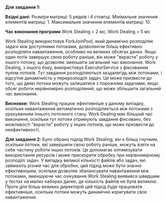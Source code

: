 **Для завдання 1:**

**Вхідні дані:**
Розміри матриці: 5 рядків і 4 стовпці.
Мінімальне значення елементів матриці: 1.
Максимальне значення елементів матриці: 10.

**Час виконання програми** Work Stealing = 2 мс, Work Dealing = 5 мс

Work Stealing використовує ForkJoinPool, який динамічно розподіляє задачі між доступними потоками, дозволяючи більш ефективно розподіляти навантаження, особливо на великих обсягах даних. Якщо один потік завершує свою роботу раніше, він може "вкрасти" роботу у іншого потоку, що дозволяє зменшити загальний час виконання.
Work Dealing, з іншого боку, використовує ExecutorService з фіксованим пулом потоків. Тут завдання розподіляються заздалегідь між потоками, і відсутня динамічність у перерозподілі задач. Це може призвести до того, що деякі потоки можуть залишатися з порожніми задачами, якщо обсяг роботи нерівномірно розподілений, що може збільшити загальний час виконання.

**Висновки:**
Work Stealing працює ефективніше у даному випадку, оскільки навантаження автоматично розподіляється між потоками з урахуванням їхнього поточного стану.
Work Dealing має більший час виконання, оскільки тут потоки отримують завдання фіксовано, без можливості "вкрасти" роботу у інших потоків, що може призвести до неефективності.


**Для завдання 2:**
Було обрано підхід Work Stealing, він є більш гнучким, оскільки потоки, які завершили свою роботу раніше, можуть взяти на себе частину роботи інших потоків. Це допомагає оптимізувати використання ресурсів і може прискорити обробку при нерівномірному розподілі задач. У випадку великої кількості файлів або задач, які займають різний час для обробки, цей підхід може бути значно ефективнішим, оскільки дозволяє збалансувати навантаження між потоками, зменшуючи час очікування.Work Stealing виявився швидшим у тестах на малих наборах даних, де кількість файлів не була великою. Проте для більш великих директорій цей підхід буде працювати ефективніше, оскільки потоки можуть динамічно коригувати своє навантаження.
